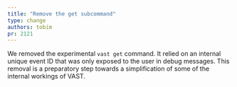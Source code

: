 ```yaml
---
title: "Remove the get subcommand"
type: change
authors: tobim
pr: 2121
---
```


We removed the experimental `vast get` command. It relied on an internal unique
event ID that was only exposed to the user in debug messages. This removal is a
preparatory step towards a simplification of some of the internal workings of
VAST.
